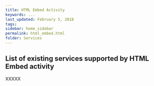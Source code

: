 ```yaml
---
title: HTML Embed Activity
keywords: ...
last_updated: February 5, 2018
tags:
sidebar: home_sidebar
permalink: html_embed.html
folder: Services
---
```


## List of existing services supported by HTML Embed activity

XXXXX
